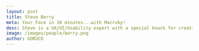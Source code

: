 ```yaml
---
layout: post
title: Steve Berry
meta: Your Face in 10 minutes...with Macruby!
desc: Steve is a UX/UI/Usability expert with a special knack for creating usable experiences. He recently moved from Philadelphia to NYC to continue the spread of design thinking. Steve is an award winning visual and information designer with extensive experience in usability heuristics.
image: /images/people/berry.png
author: GORUCO
---
```


